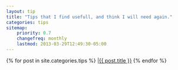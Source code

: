 ```yaml
---
layout: tip
title: "Tips that I find usefull, and think I will need again."
categories: tips
sitemap:
    priority: 0.7
    changefreq: monthly
    lastmod: 2013-03-29T12:49:30-05:00
---
```



{% for post in site.categories.tips %}
|<a class="tip-link" href="{{ post.url }}">{{ post.title }}</a>
{% endfor %}